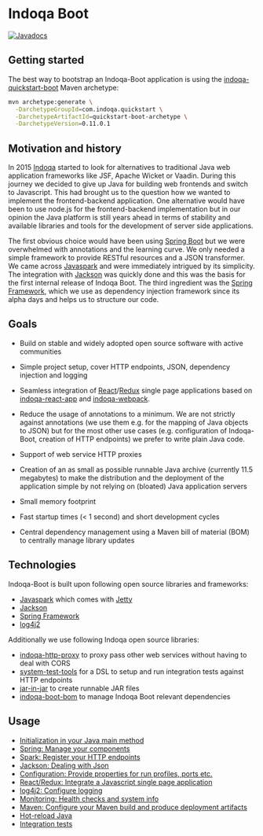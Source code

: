 # Indoqa Boot
[![Javadocs](https://www.javadoc.io/badge/com.indoqa/indoqa-boot.svg)](https://www.javadoc.io/doc/com.indoqa/indoqa-boot)

## Getting started

The best way to bootstrap an Indoqa-Boot application is using the [indoqa-quickstart-boot](https://github.com/Indoqa/indoqa-quickstart/tree/master/indoqa-quickstart-boot) Maven archetype:

```bash
mvn archetype:generate \
  -DarchetypeGroupId=com.indoqa.quickstart \
  -DarchetypeArtifactId=quickstart-boot-archetype \
  -DarchetypeVersion=0.11.0.1
```

## Motivation and history

In 2015 [Indoqa](https://www.indoqa.com) started to look for alternatives to traditional Java web application frameworks like JSF, Apache Wicket or Vaadin. During this journey we decided to give up Java for building web frontends and switch to Javascript. This had brought us to the question how we wanted to implement the frontend-backend application. One alternative would have been to use node.js for the frontend-backend implementation but in our opinion the Java platform is still years ahead in terms of stability and available libraries and tools for the development of server side applications.

The first obvious choice would have been using [Spring Boot](https://projects.spring.io/spring-boot/) but we were overwhelmed with annotations and the learning curve. We only needed a simple framework to provide RESTful resources and a JSON transformer. We came across [Javaspark](http://sparkjava.com/) and were immediately intrigued by its simplicity. The integration with [Jackson](https://github.com/FasterXML/jackson) was quickly done and this was the basis for the first internal release of Indoqa Boot. The third ingredient was the [Spring Framework](https://projects.spring.io/spring-framework/), which we use as dependency injection framework since its alpha days and helps us to structure our code.

## Goals

 * Build on stable and widely adopted open source software with active communities

 * Simple project setup, cover HTTP endpoints, JSON, dependency injection and logging

 * Seamless integration of [React](https://facebook.github.io/react/)/[Redux](http://redux.js.org/) single page applications based on [indoqa-react-app](https://github.com/Indoqa/indoqa-react-app) and [indoqa-webpack](https://github.com/Indoqa/indoqa-webpack).

 * Reduce the usage of annotations to a minimum. We are not strictly against annotations (we use them e.g. for the mapping of Java objects to JSON) but for the most other use cases (e.g. configuration of Indoqa-Boot, creation of HTTP endpoints) we prefer to write plain Java code.

 * Support of web service HTTP proxies

 * Creation of an as small as possible runnable Java archive (currently 11.5 megabytes) to make the distribution and the deployment of the application simple by not relying on (bloated) Java application servers

 * Small memory footprint

 * Fast startup times (< 1 second) and short development cycles

 * Central dependency management using a Maven bill of material (BOM) to centrally manage library updates

## Technologies

Indoqa-Boot is built upon following open source libraries and frameworks:

 * [Javaspark](http://sparkjava.com/) which comes with [Jetty](http://www.eclipse.org/jetty/)
 * [Jackson](https://github.com/FasterXML/jackson)
 * [Spring Framework](https://projects.spring.io/spring-framework/)
 * [log4j2](https://logging.apache.org/log4j/2.x/)

 Additionally we use following Indoqa open source libraries:

 * [indoqa-http-proxy](https://github.com/Indoqa/http-proxy) to proxy pass other web services without having to deal with CORS
 * [system-test-tools](https://github.com/Indoqa/system-test-tools) for a DSL to setup and run integration tests against HTTP endpoints
 * [jar-in-jar](https://github.com/Indoqa/jar-in-jar) to create runnable JAR files
 * [indoqa-boot-bom](https://github.com/Indoqa/indoqa-boot-bom/blob/master/pom.xml) to manage Indoqa Boot relevant dependencies

## Usage

 * [Initialization in your Java main method](./docs/initialization-java-main.md)
 * [Spring: Manage your components](./docs/spring-manage-your-components.md)
 * [Spark: Register your HTTP endpoints](./docs/spark-register-http-endpoints.md)
 * [Jackson: Dealing with Json](./docs/jackson-dealing-with-json.md)
 * [Configuration: Provide properties for run profiles, ports etc.](./docs/configuration-provide-properties.md)
 * [React/Redux: Integrate a Javascript single page application](./docs/react-redux-single-page-application.md)
 * [log4j2: Configure logging]()
 * [Monitoring: Health checks and system info]()
 * [Maven: Configure your Maven build and produce deployment artifacts]()
 * [Hot-reload Java]()
 * [Integration tests]()
